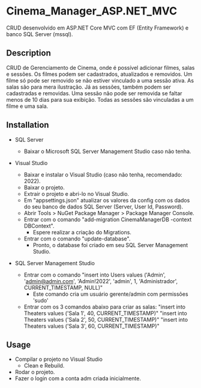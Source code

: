 # Cinema_Manager_ASP.NET_MVC
CRUD desenvolvido em ASP.NET Core MVC com EF (Entity Framework) e banco SQL Server (mssql).

## Description
CRUD de Gerenciamento de Cinema, onde é possível adicionar filmes, salas e sessões. Os filmes podem ser cadastrados, atualizados e removidos. Um filme só pode ser removido se não estiver vinculado a uma sessão ativa. As salas são para mera ilustração. Já as sessões, também podem ser cadastradas e removidas. Uma sessão não pode ser removida se faltar menos de 10 dias para sua exibição. Todas as sessões são vinculadas a um filme e uma sala.

## Installation
- SQL Server
	- Baixar o Microsoft SQL Server Management Studio caso não tenha.

- Visual Studio
	- Baixar e instalar o Visual Studio (caso não tenha, recomendado: 2022).
	- Baixar o projeto.
	- Extrair o projeto e abri-lo no Visual Studio.
	- Em "appsettings.json" atualizar os valores da config com os dados do seu banco de dados SQL Server (Server, User Id, Password).
	- Abrir Tools > NuGet Package Manager > Package Manager Console.
	- Entrar com o comando "add-migration CinemaManagerDB -context DBContext".
		- Espere realizar a criação do Migrations.
	- Entrar com o comando "update-database".
		- Pronto, o database foi criado em seu SQL Server Management Studio.
		
- SQL Server Management Studio
	- Entrar com o comando "insert into Users values ('Admin', 'admin@admin.com', 'Admin!2022', 'admin', 1, 'Administrador', CURRENT_TIMESTAMP, NULL)"
		- Este comando cria um usuário gerente/admin com permissões 'sudo'
	- Entrar com os 3 comandos abaixo para criar as salas:
		"insert into Theaters values ('Sala 1', 40, CURRENT_TIMESTAMP)"
		"insert into Theaters values ('Sala 2', 50, CURRENT_TIMESTAMP)"
		"insert into Theaters values ('Sala 3', 60, CURRENT_TIMESTAMP)"

## Usage
- Compilar o projeto no Visual Studio
	- Clean e Rebuild.
- Rodar o projeto.
- Fazer o login com a conta adm criada inicialmente.
